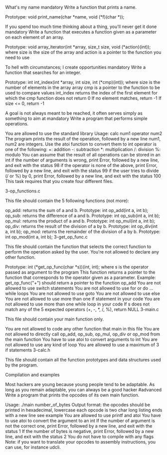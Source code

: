 What's my name mandatory
Write a function that prints a name.

Prototype: void print_name(char *name, void (*f)(char *));

If you spend too much time thinking about a thing, you'll never get it done mandatory
Write a function that executes a function given as a parameter on each element of an array.

Prototype: void array_iterator(int *array, size_t size, void (*action)(int)); where size is the size of the array and action is a pointer to the function you need to use

To hell with circumstances; I create opportunities mandatory
Write a function that searches for an integer.

Prototype: int int_index(int *array, int size, int (*cmp)(int)); where size is the number of elements in the array array cmp is a pointer to the function to be used to compare values int_index returns the index of the first element for which the cmp function does not return 0 If no element matches, return -1 If size <= 0, return -1

A goal is not always meant to be reached, it often serves simply as something to aim at mandatory
Write a program that performs simple operations.

You are allowed to use the standard library Usage: calc num1 operator num2 The program prints the result of the operation, followed by a new line num1, num2 are integers. Use the atoi function to convert them to int operator is one of the following: +: addition -: subtraction *: multiplication /: division %: modulo You can assume that the result of all operations can be stored in an int if the number of arguments is wrong, print Error, followed by a new line, and exit with the status 98 if the operator is none of the above, print Error, followed by a new line, and exit with the status 99 if the user tries to divide (/ or %) by 0, print Error, followed by a new line, and exit with the status 100 This task requires that you create four different files.

3-op_functions.c

This file should contain the 5 following functions (not more):

op_add: returns the sum of a and b. Prototype: int op_add(int a, int b); op_sub: returns the difference of a and b. Prototype: int op_sub(int a, int b); op_mul: returns the product of a and b. Prototype: int op_mul(int a, int b); op_div: returns the result of the division of a by b. Prototype: int op_div(int a, int b); op_mod: returns the remainder of the division of a by b. Prototype: int op_mod(int a, int b); 3-get_op_func.c

This file should contain the function that selects the correct function to perform the operation asked by the user. You're not allowed to declare any other function.

Prototype: int (*get_op_func(char *s))(int, int); where s is the operator passed as argument to the program This function returns a pointer to the function that corresponds to the operator given as a parameter. Example: get_op_func("+") should return a pointer to the function op_add You are not allowed to use switch statements You are not allowed to use for or do ... while loops You are not allowed to use goto You are not allowed to use else You are not allowed to use more than one if statement in your code You are not allowed to use more than one while loop in your code If s does not match any of the 5 expected operators (+, -, *, /, %), return NULL 3-main.c

This file should contain your main function only.

You are not allowed to code any other function that main in this file You are not allowed to directly call op_add, op_sub, op_mul, op_div or op_mod from the main function You have to use atoi to convert arguments to int You are not allowed to use any kind of loop You are allowed to use a maximum of 3 if statements 3-calc.h

This file should contain all the function prototypes and data structures used by the program.

Compilation and examples

Most hackers are young because young people tend to be adaptable. As long as you remain adaptable, you can always be a good hacker #advanced
Write a program that prints the opcodes of its own main function.

Usage: ./main number_of_bytes Output format: the opcodes should be printed in hexadecimal, lowercase each opcode is two char long listing ends with a new line see example You are allowed to use printf and atoi You have to use atoi to convert the argument to an int If the number of argument is not the correct one, print Error, followed by a new line, and exit with the status 1 If the number of bytes is negative, print Error, followed by a new line, and exit with the status 2 You do not have to compile with any flags Note: if you want to translate your opcodes to assembly instructions, you can use, for instance udcli.
